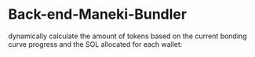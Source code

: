 # Back-end-Maneki-Bundler
dynamically calculate the amount of tokens based on the current bonding curve progress and the SOL allocated for each wallet:
